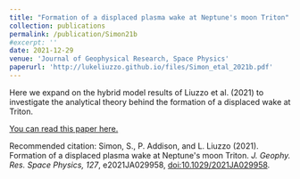 ```yaml
---
title: "Formation of a displaced plasma wake at Neptune's moon Triton"
collection: publications
permalink: /publication/Simon21b
#excerpt: ''
date: 2021-12-29
venue: 'Journal of Geophysical Research, Space Physics'
paperurl: 'http://lukeliuzzo.github.io/files/Simon_etal_2021b.pdf'
---
```

Here we expand on the hybrid model results of Liuzzo et al. (2021) to investigate the analytical theory behind the formation of a displaced wake at Triton.

[You can read this paper here.](http://lukeliuzzo.github.io/files/Simon_etal_2021b.pdf)

Recommended citation: Simon, S., P. Addison, and L. Liuzzo (2021). Formation of a displaced plasma wake at Neptune's moon Triton. <i>J. Geophy. Res. Space Physics, 127</i>, e2021JA029958, [doi:10.1029/2021JA029958](https://doi.org/10.1029/2021JA029958).
